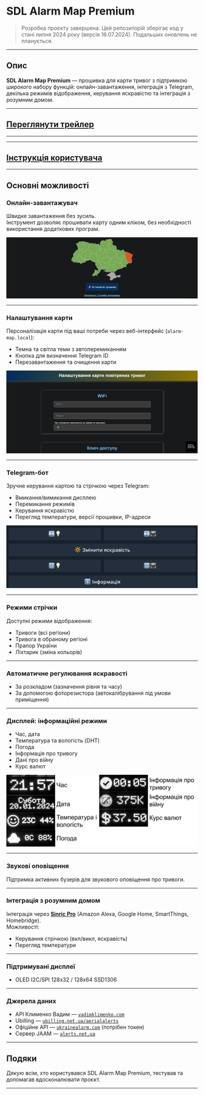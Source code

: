 # SDL Alarm Map Premium

> Розробка проєкту завершена. Цей репозиторій зберігає код у стані липня 2024 року (версія 16.07.2024). Подальших оновлень не планується.

---

## Опис
**SDL Alarm Map Premium** — прошивка для карти тривог з підтримкою широкого набору функцій: онлайн-завантаження, інтеграція з Telegram, декілька режимів відображення, керування яскравістю та інтеграція з розумним домом.

---

## [Переглянути трейлер](./assets/video/trailer.mp4)

---

---

## [Інструкція користувача](./docs/manual.pdf)

---

## Основні можливості

### Онлайн-завантажувач
Швидке завантаження без зусиль.  
Інструмент дозволяє прошивати карту одним кліком, без необхідності використання додаткових програм.  

![Онлайн-завантажувач](./assets/images/online_setup.png)

---

### Налаштування карти
Персоналізація карти під ваші потреби через веб-інтерфейс (`alarm-map.local`):  
- Темна та світла теми з автоперемиканням  
- Кнопка для визначення Telegram ID  
- Перезавантаження та очищення карти  

![Налаштування карти](./assets/images/web_ui.png)

---

### Telegram-бот
Зручне керування картою та стрічкою через Telegram:  
- Вмикання/вимикання дисплею  
- Перемикання режимів  
- Керування яскравістю  
- Перегляд температури, версії прошивки, IP-адреси  

![Telegram-бот](./assets/images/telegram_bot.png)

---

### Режими стрічки
Доступні режими відображення:  
- Тривоги (всі регіони)  
- Тривога в обраному регіоні  
- Прапор України  
- Ліхтарик (зміна кольорів)  

---

### Автоматичне регулювання яскравості
- За розкладом (зазначення рівня та часу)  
- За допомогою фоторезистора (автокалібрування під умови приміщення)  

---

### Дисплей: інформаційні режими
- Час, дата  
- Температура та вологість (DHT)  
- Погода  
- Інформація про тривогу  
- Дані про війну  
- Курс валют  

![Дисплей](./assets/images/display_modes.png)

---

### Звукові оповіщення
Підтримка активних бузерів для звукового оповіщення про тривоги.

---

### Інтеграція з розумним домом
Інтеграція через [**Sinric Pro**](https://sinric.pro/) (Amazon Alexa, Google Home, SmartThings, Homebridge).  
Можливості:  
- Керування стрічкою (вкл/викл, яскравість)  
- Перегляд температури  

---

### Підтримувані дисплеї
- OLED I2C/SPI 128x32 / 128x64 SSD1306

---

### Джерела даних
- API Клименко Вадим — [`vadimklimenko.com`](https://vadimklimenko.com/map/)  
- Ubilling — [`ubilling.net.ua/aerialalerts`](https://wiki.ubilling.net.ua/doku.php?id=aerialalertsapi)
- Офіційне API — [`ukrainealarm.com`](https://map.ukrainealarm.com/) (потрібен токен)  
- Сервер JAAM — [`alerts.net.ua`](https://jaam.net.ua/)

---

## Подяки
Дякую всім, хто користувався SDL Alarm Map Premium, тестував та допомагав вдосконалювати проєкт.

---